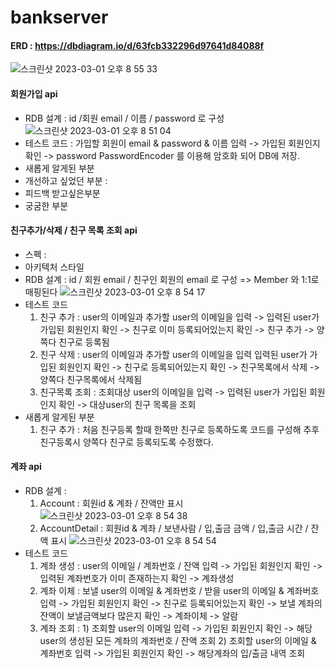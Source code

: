 # bankserver

#### ERD : https://dbdiagram.io/d/63fcb332296d97641d84088f
![스크린샷 2023-03-01 오후 8 55 33](https://user-images.githubusercontent.com/65608960/222132719-be6ae0df-aebd-4539-b26d-667b48832574.png)

#### 회원가입 api

- RDB 설계 : id /회원 email / 이름 / password 로 구성
 ![스크린샷 2023-03-01 오후 8 51 04](https://user-images.githubusercontent.com/65608960/222131859-0a767727-1589-4958-a3de-92b9d4f8c797.png) 
- 테스트 코드 : 가입할 회원이 email & password & 이름 입력 -> 가입된 회원인지 확인 -> password PasswordEncoder 를 이용해 암호화 되어 DB에 저장.
- 새롭게 알게된 부분
- 개선하고 싶었던 부분 : 
- 피드백 받고싶은부분
- 궁굼한 부분

#### 친구추가/삭제 / 친구 목록 조회 api
- 스펙 : 
- 아키텍처 스타일
- RDB 설계 : id / 회원 email / 친구인 회원의 email 로 구성 => Member 와 1:1로 매핑된다
![스크린샷 2023-03-01 오후 8 54 17](https://user-images.githubusercontent.com/65608960/222132690-6de0c3d6-b40a-468e-b5d8-c3c02f4003a2.png)
- 테스트 코드 
  1) 친구 추가 : user의 이메일과 추가할 user의 이메일을 입력 -> 입력된 user가 가입된 회원인지 확인 -> 친구로 이미 등록되어있는지 확인 -> 친구 추가 -> 양쪽다 친구로 등록됨
  2) 친구 삭제 : user의 이메일과 추가할 user의 이메일을 입력 입력된 user가 가입된 회원인지 확인 -> 친구로  등록되어있는지 확인 -> 친구목록에서 삭제 -> 양쪽다 친구목록에서 삭제됨
  3) 친구목록 조회 : 조회대상 user의 이메일을 입력 -> 입력된 user가 가입된 회원인지 확인 -> 대상user의 친구 목록을 조회
- 새롭게 알게된 부분
  1) 친구 추가 : 처음 친구등록 할때 한쪽만 친구로 등록하도록 코드를 구성해 추후 친구등록시 양쪽다 친구로 등록되도록 수정했다.


#### 계좌 api
- RDB 설계 :
  1) Account : 회원id & 계좌 /  잔액만 표시 
  ![스크린샷 2023-03-01 오후 8 54 38](https://user-images.githubusercontent.com/65608960/222132699-93d333ac-1719-4fe6-9b1b-01c241408442.png)
  2) AccountDetail : 회원id & 계좌 / 보낸사람 / 입,출금 금액 / 입,출금 시간 / 잔액 표시 
![스크린샷 2023-03-01 오후 8 54 54](https://user-images.githubusercontent.com/65608960/222132703-bdbc8d87-a015-4b10-bc48-ebe8ab7cdc99.png)
- 테스트 코드 
  1) 계좌 생성 : user의 이메일 / 계좌번호 / 잔액 입력 -> 가입된 회원인지 확인 -> 입력된 계좌번호가 이미 존재하는지 확인 -> 계좌생성
  2) 계좌 이체 : 보낼 user의 이메일  & 계좌번호 / 받을 user의 이메일 & 계좌버호 입력 ->  가입된 회원인지 확인 -> 친구로 등록되어있는지 확인 -> 보낼 계좌의 잔액이 보낼금액보다 많은지 확인 -> 계좌이체 -> 알람 
  3) 계좌 조회 : 1) 조회할 user의 이메일 입력 ->  가입된 회원인지 확인 -> 해당 user의 생성된 모든 계좌의 계좌번호 / 잔액 조회
               2) 조회할 user의 이메일 & 계좌번호 입력 -> 가입된 회원인지 확인 -> 해당계좌의 입/출금 내역 조회


